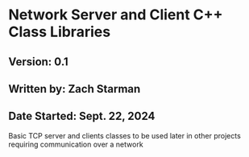 # Network Server and Client C++ Class Libraries
## Version: 0.1
## Written by: Zach Starman
## Date Started: Sept. 22, 2024

Basic TCP server and clients classes to be used later in other projects requiring communication over a network


